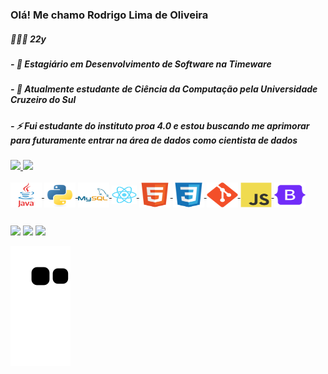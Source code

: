 ### Olá! Me chamo Rodrigo Lima de Oliveira
##### 🙋🏻‍♂️ 22y
##### - 🔭 Estagiário em Desenvolvimento de Software na Timeware
##### - 🌱 Atualmente estudante de Ciência da Computação pela Universidade Cruzeiro do Sul
##### - ⚡ Fui estudante do instituto proa 4.0 e estou buscando me aprimorar para futuramente entrar na área de dados como cientista de dados
 <div>
  <a href="https://github.com/Rodrigo-L-Oliveira">
  <img height="168em" src="https://github-readme-stats.vercel.app/api?username=Rodrigo-L-Oliveira&show_icons=true&theme=dracula&include_all_commits=true&count_private=true"/>
  <img height="170em" src="https://github-readme-stats.vercel.app/api/top-langs/?username=Rodrigo-L-Oliveira&layout=compact&langs_count=7&theme=dracula"/>
</div>
    
<div style="display: inline_block"><br>
  <img align="center" height="40" width="50" src="https://github.com/devicons/devicon/blob/master/icons/java/java-original-wordmark.svg">
  <img align="center" height="40" width="50" src="https://github.com/devicons/devicon/blob/master/icons/python/python-original.svg">
  <img align="center" height="40" width="50" src="https://github.com/devicons/devicon/blob/master/icons/mysql/mysql-original-wordmark.svg">
  <img align="center" alt="Rafa-React" height="30" width="40" src="https://raw.githubusercontent.com/devicons/devicon/master/icons/react/react-original.svg">
  <img align="center" height="40" width="50" src="https://github.com/devicons/devicon/blob/master/icons/html5/html5-original.svg">
  <img align="center" height="40" width="50" src="https://github.com/devicons/devicon/blob/master/icons/css3/css3-original.svg">
  <img align="center" height="40" width="50" src="https://github.com/devicons/devicon/blob/master/icons/git/git-original.svg">
  <img align="center" height="40" width="50" src="https://github.com/devicons/devicon/blob/master/icons/javascript/javascript-original.svg">
  <img align="center" height="40" width="50" src="https://github.com/devicons/devicon/blob/master/icons/bootstrap/bootstrap-plain.svg">
  </div>
  
  ##
  <div>
  <a href="https://api.whatsapp.com/send?phone=5511978976967" target="_blank"><img src="https://img.shields.io/badge/WhatsApp-25D366?style=for-the-badge&logo=whatsapp&logoColor=white" target="_blank"></a>
  <a href = "mailto:contato.rodrigo.oliveiraa@gmail.com"><img src="https://img.shields.io/badge/Gmail-D14836?style=for-the-badge&logo=gmail&logoColor=white" target="_blank"></a>
  <a href="https://www.linkedin.com/in/rodrigo-lima-de-oliveira/" target="_blank"><img src="https://img.shields.io/badge/-LinkedIn-%230077B5?style=for-the-badge&logo=linkedin&logoColor=white" target="_blank"></a>
  </div>

 ![snake gif](https://github.com/Rodrigo-L-Oliveira/Rodrigo-L-Oliveira/blob/output/github-contribution-grid-snake.svg)
